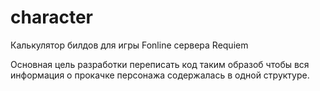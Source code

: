 # character
Калькулятор билдов для игры Fonline сервера Requiem

Основная цель разработки переписать код таким образоб чтобы вся информация о прокачке персонажа содержалась в одной структуре.